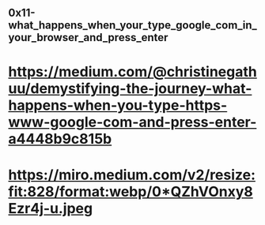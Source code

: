 ## 0x11-what_happens_when_your_type_google_com_in_your_browser_and_press_enter

# https://medium.com/@christinegathuu/demystifying-the-journey-what-happens-when-you-type-https-www-google-com-and-press-enter-a4448b9c815b

# https://miro.medium.com/v2/resize:fit:828/format:webp/0*QZhVOnxy8Ezr4j-u.jpeg
